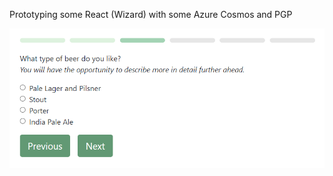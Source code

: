 Prototyping some React (Wizard) with some Azure Cosmos and PGP

![alt text](https://github.com/mmo80/wizard-cosmos-pgp/blob/main/screendump.png?raw=true)
